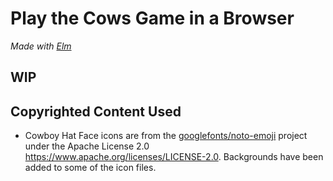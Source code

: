 # Play the Cows Game in a Browser

_Made with [Elm](https://elm-lang.org)_

## WIP

## Copyrighted Content Used

- Cowboy Hat Face icons are from the
  [googlefonts/noto-emoji](https://github.com/googlefonts/noto-emoji) project
  under the Apache License 2.0 <https://www.apache.org/licenses/LICENSE-2.0>.
  Backgrounds have been added to some of the icon files.
